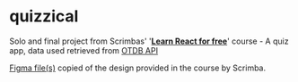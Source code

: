 # quizzical
Solo and final project from Scrimbas' '<a href="https://scrimba.com/learn/learnreact" target="_blank"><b>Learn React for free</b></a>' course - A quiz app, data used retrieved from <a href="https://opentdb.com/api_config.php" target="_blank">OTDB API</a>

<a href="https://www.figma.com/file/6guWTOHY8N2i0NZHjcmRDK/Quizzical-App-(Copy)" target="_blank">Figma file(s)</a> copied of the design provided in the course by Scrimba.
